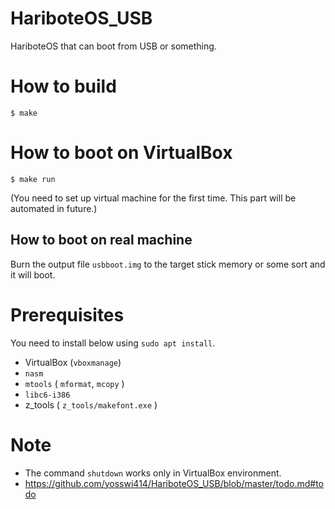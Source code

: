 # HariboteOS_USB
HariboteOS that can boot from USB or something.

# How to build
```
$ make
```

# How to boot on VirtualBox
```
$ make run
```
(You need to set up virtual machine for the first time. This part will be automated in future.)

## How to boot on real machine
Burn the output file `usbboot.img` to the target stick memory or some sort and it will boot.

# Prerequisites
You need to install below using `sudo apt install`.
- VirtualBox (`vboxmanage`)
- `nasm`
- `mtools` ( `mformat`, `mcopy` )
- `libc6-i386`
- z_tools ( `z_tools/makefont.exe` )

# Note
- The command `shutdown` works only in VirtualBox environment.
- https://github.com/yosswi414/HariboteOS_USB/blob/master/todo.md#todo
